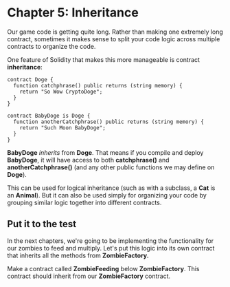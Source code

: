 # Chapter 5: Inheritance
Our game code is getting quite long. Rather than making one extremely long contract, sometimes it makes sense to split your code logic across multiple contracts to organize the code.

One feature of Solidity that makes this more manageable is contract **inheritance**:
```
contract Doge {
  function catchphrase() public returns (string memory) {
    return "So Wow CryptoDoge";
  }
}

contract BabyDoge is Doge {
  function anotherCatchphrase() public returns (string memory) {
    return "Such Moon BabyDoge";
  }
}
```
**BabyDoge** *inherits* from **Doge**. That means if you compile and deploy **BabyDoge**, it will have access to both **catchphrase()** and **anotherCatchphrase()** (and any other public functions we may define on **Doge**).

This can be used for logical inheritance (such as with a subclass, a **Cat** is an **Animal**). But it can also be used simply for organizing your code by grouping similar logic together into different contracts.

## Put it to the test
In the next chapters, we're going to be implementing the functionality for our zombies to feed and multiply. Let's put this logic into its own contract that inherits all the methods from **ZombieFactory.**

Make a contract called **ZombieFeeding** below **ZombieFactory**. This contract should inherit from our **ZombieFactory** contract.